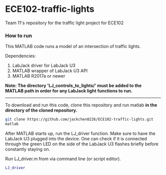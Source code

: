 # ECE102-traffic-lights
Team 11's repository for the traffic light project for ECE102

### How to run
This MATLAB code runs a model of an intersection of traffic lights.

Dependencies:

1. LabJack driver for LabJack U3
1. MATLAB wrapper of LabJack U3 API
1. MATLAB R2017a or newer

**Note: The directory 'LJ_controls_to_lights/' must be added to the MATLAB path in order for any LabJack light functions to run.**
___
To download and run this code, clone this repository and run matlab **in the directory of the cloned repository.**

```bash
git clone https://github.com/jackchen0226/ECE102-traffic-lights.git
matlab
```

After MATLAB starts up, run the LJ_driver function. Make sure to have the LabJack U3 plugged into the device. One can check if it is connected through the green LED on the side of the LabJack U3 flashes briefly before constantly staying on.

Run LJ_driver.m from via command line (or script editor).

```matlab
LJ_driver
```